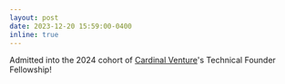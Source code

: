 ```yaml
---
layout: post
date: 2023-12-20 15:59:00-0400
inline: true
---
```


Admitted into the 2024 cohort of [Cardinal Venture](https://www.cardinalventures.org/)'s Technical Founder Fellowship!
